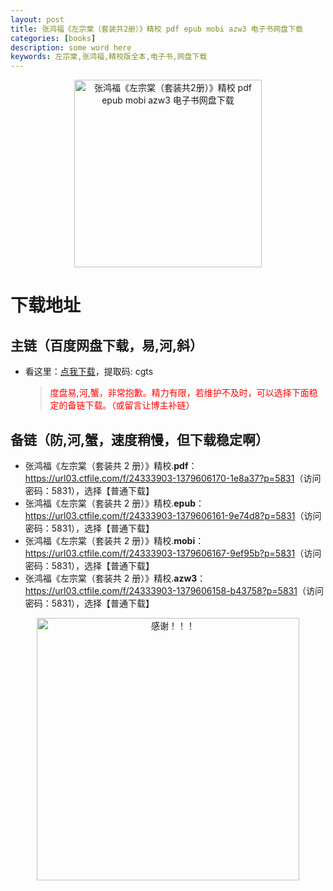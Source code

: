 ```yaml
---
layout: post
title: 张鸿福《左宗棠（套装共2册）》精校 pdf epub mobi azw3 电子书网盘下载
categories: [books]
description: some word here
keywords: 左宗棠,张鸿福,精校版全本,电子书,网盘下载
---
```


<div align="center"><img src="https://qweree.cn/wp-content/uploads/2024/10/zhang-hong-fu-zuo-zong-tang-tuya.jpg" alt="张鸿福《左宗棠（套装共2册）》精校 pdf epub mobi azw3 电子书网盘下载" width="300px" height="auto"></div>

# 下载地址

## 主链（百度网盘下载，易,河,斜）

- 看这里：[点我下载](https://pan.baidu.com/s/1iMXUbSbtZQZjDcqDmnWUyw?pwd=cgts)，提取码: cgts

  > <p style="color:red" >度盘易,河,蟹，非常抱歉。精力有限，若维护不及时，可以选择下面稳定的备链下载。（或留言让博主补链）</p>

## 备链（防,河,蟹，速度稍慢，但下载稳定啊）

- 张鸿福《左宗棠（套装共 2 册）》精校.**pdf**：<https://url03.ctfile.com/f/24333903-1379606170-1e8a37?p=5831>（访问密码：5831），选择【普通下载】
- 张鸿福《左宗棠（套装共 2 册）》精校.**epub**：<https://url03.ctfile.com/f/24333903-1379606161-9e74d8?p=5831>（访问密码：5831），选择【普通下载】
- 张鸿福《左宗棠（套装共 2 册）》精校.**mobi**：<https://url03.ctfile.com/f/24333903-1379606167-9ef95b?p=5831>（访问密码：5831），选择【普通下载】
- 张鸿福《左宗棠（套装共 2 册）》精校.**azw3**：<https://url03.ctfile.com/f/24333903-1379606158-b43758?p=5831>（访问密码：5831），选择【普通下载】

<div align="center"><img src="https://pic.imgdb.cn/item/661246bf68eb935713c7f81c.gif" alt="感谢！！！" width="420px" height="auto"/></div>

